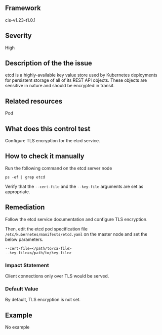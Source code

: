 ## Framework
cis-v1.23-t1.0.1
 
## Severity
High

## Description of the the issue
etcd is a highly-available key value store used by Kubernetes deployments for persistent storage of all of its REST API objects. These objects are sensitive in nature and should be encrypted in transit.
 
## Related resources
Pod
 
## What does this control test
Configure TLS encryption for the etcd service.
 
## How to check it manually
Run the following command on the etcd server node

 
```
ps -ef | grep etcd

```
 Verify that the `--cert-file` and the `--key-file` arguments are set as appropriate.
## Remediation
Follow the etcd service documentation and configure TLS encryption.

 Then, edit the etcd pod specification file `/etc/kubernetes/manifests/etcd.yaml` on the master node and set the below parameters.

 
```
--cert-file=</path/to/ca-file>
--key-file=</path/to/key-file>

```
 
### Impact Statement
Client connections only over TLS would be served.
### Default Value
By default, TLS encryption is not set.
## Example
No example
